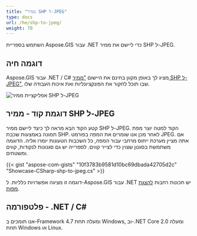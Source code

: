 ```yaml
---
title: "ממיר SHP ל-JPEG"
type: docs
url: /he/shp-to-jpeg/
weight: 70
---
```


השתמש בספריית Aspose.GIS עבור .NET כדי ליישם את ממיר SHP ל-JPEG.

## **דוגמה חיה**

Aspose.GIS עבור .NET / C# מציג לך באופן מקוון בחינם את היישום ["ממיר SHP ל-JPEG"](https://products.aspose.app/gis/viewer/shp-to-jpeg), שבו תוכל לחקור את הפונקציונליות ואת איכות העבודה שלו.

![אפליקציית ממיר SHP ל-JPEG](viewer.png)

## **דוגמת קוד - ממיר SHP ל-JPEG**

קטע הקוד הבא מראה לך כיצד ליישם ממיר SHP ל-JPEG. הקוד למטה יוצר מפת תמונה באמצעות שכבת SHP. לאחר מכן אנו שומרים את המפה בפורמט JPEG. אם אתה מציין מערכת ייחוס מרחבי עבור המפה, כל השכבות הטעונות יומרו אליה.
הדוגמה משתמשת בסגנון שצוין כדי לצייר קווים. לספרייה יש גם סגנונות לנקודות, קווים ומשטחים.

{{< gist "aspose-com-gists" "10f3783b9581d10bc69dbada42705d2c" "Showcase-CSharp-shp-to-jpeg.cs" >}}

דוגמה זו מציגה אפשרויות כלליות. ל-Aspose.GIS עבור .NET יש תכונות רחבות [להצגת מפות](https://docs.aspose.com/gis/net/map-rendering/).

## **פלטפורמה - ‎.NET / C#‎**

אנו תומכים ב-Framework 4.7 ומעלה תחת Windows, וב-.NET Core 2.0 ומעלה תחת Windows או Linux.
